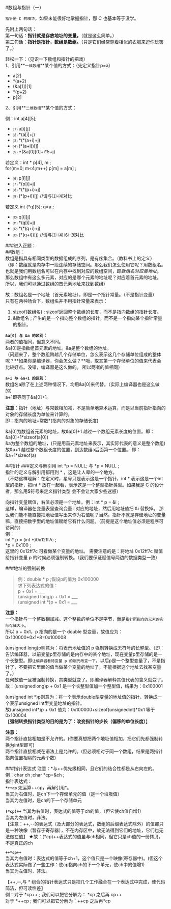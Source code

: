 #数组与指针（一）

`指针是 C 的精华`，如果未能很好地掌握指针，那 C 也基本等于没学。


先附上两句话：  
第一句话：**指针就是存放地址的变量。**（就是这么简单。）  
第二句话：**指针是指针，数组是数组。**（只是它们经常穿着相似的衣服来逗你玩罢了。）
 
轻松一下：（见识一下数组和指针的把戏）  
1、引用**`一维数组`**某个值的方式：（先定义指针p=a）  
 
 - a[2]   
 - *(a+2)  
 - (&a[1])[1]   
 - *(p+2)  
 - p[2]  

2、引用**`二维数组`**某个值的方式：

例：int a[4][5];  

- ⑴ a[i][j]  
- ⑵ \*(a[i]+j)  
- ⑶ \*(\*(a+i)+j)  
- ⑷ (\*(a+i))[j]  
- ⑸ \*(&a[0][0]+i*5+j)  
  
若定义：int * p[4], m ;  
for(m=0; m<4;m++)  p[m] = a[m] ;  

- ⑹ p[i][j]  
- ⑺ \*(p[i]+j)  
- ⑻ \*(\*(p+i)+j)  
- ⑼ (\*(p+i))[j]   //请与⑴-⑷对比  
   
若定义 int (\*q)[5]; q=a ;  

- ⑽ q[i][j]  
- ⑾  \*(q[i]+j)  
- ⑿  \*(\*(q+i)+j)  
- ⒀  (\*(q+i))[j]  //请与⑴-⑷  ⑹-⑼对比


###进入正题：  
##数组：  
数组是指具有相同类型的数据组成的序列，是有序集合。（教科书上的定义）  
（即：数组就是内存中一段连续的存储空间。那么我们怎么使用它呢？用数组名。也就是我们用数组名可以在内存中找到对应的数组空间，即*数组名对应着地址*。  
那么数组中有这么多元素，对应的是哪个元素的地址呢？对应着首元素的地址。  所以，我们可以通过数组的首元素地址来找到数组）  

故：数组名是一个地址（首元素地址），即是一个指针常量。（不是指针变量）  
只有在两种场合下，数组名并不用指针常量来表示： 

1. sizeof(数组名) ; sizeof返回整个数组的长度，而不是指向数组的指针长度。  
2. &数组名 ; 产生的是一个指向整个数组的指针，而不是一个指向某个指针常量的指针。


**`&a[0] 与 &a 的区别`**：  
两者的值相同，但意义不同。  
&a[0]是指数组首元素的地址。&a是整个数组的地址。  
（问题来了，整个数组跨越几个存储单位，怎么表示这几个存储单位组成的整体呢？**如果你是编译器，你会怎么做？**呃，取其第一个存储单位的值来代表会比较好点。没错，编译器是这么做的。 所以两者的值相同）  

**`a+1 与 &a+1 的区别`**：  
数组名a除了在上述两种情况下，均用&a[0]来代替。（实际上编译器也是这么做的）  
a+1即等同于&a[0]+1。  

**注意**：指针（地址）与常数相加减，不是简单地算术运算，而是以当前指针指向的对象的存储长度为单位来计算的。  
即：指向的地址+常数\*(指向的对象的存储长度)  

&a[0]为数组首元素的地址，故&a[0]+1 越过一个数组元素长度的位置。即：&a[0]+1\*sizeof(a[0])  
&a为整个数组的地址，(只是用首元素地址来表示，其实际代表的意义是整个数组)   
故&a+1 越过整个数组长度的位置，到达数组a后面第一个位置。 即：&a+1*sizeof(a)

##指针
###定义与解引用 
int  \*p = NULL; 与 \*p = NULL ;  
指针的定义与解引用都用到 * ，这是让人晕的一个地方。  
（不妨这样理解：在定义时，星号只是表示这是一个指针，int * 表示这是一个int型的指针，把int * 放在一起看，表示这是一个整型指针类型。如果我是 C 的设计者，那么用$符号来定义指针类型 会不会让大家少些迷惑）
 
向指针变量赋值，右值必须是一个地址。例：int * p = &i ;   
这样，编译器在变量表里查询变量 i 对应的地址，然后用地址值把 &i 替换掉。 那么我们能不能直接把地址值写出来作为右值呢？当然。指针不就是存储地址的变量嘛，直接把数字型的地址值赋给它有什么问题。（前提是这个地址值必须是程序可访问的）  
例：  
int * p = (int *)0x12ff7c ;  
*p = 0x100    ;  
这里的 0x12ff7c 可看做某个变量的地址。
需要注意的是：将地址 0x12ff7c 赋值给指针变量 p 的时候必须强制转换。（我们要保证赋值号两边的数据类型一致）


###地址的强制转换

>例：double * p ;假设p的值为 0x100000  
求下列表达式的值：  
p + 0x1 = ___  
(unsigned long)p + 0x1 = ___  
(unsigned int *)p + 0x1 = ___ 


**注意：**  
一个指针与一个整数相加减。这个整数的单位不是字节，而是`指针所指向的元素的实际存储大小`。  
所以 p + 0x1，p 指向的是一个 double 型变量，故值应为：0x100000+0x1\*8=0x100008  

(unsigned long)p则意为：将表示地址值的 p 强制转换成无符号的长整型。（即：告诉编译器，以前变量p里存储的是内存中的某个地址，现在变量p里存储的是一个长整型。即`让编译器看待变量 p 的眼光改变一下`，以后p是一个整型变量了，不是指针了，不要把它里面的值当做某个变量的地址了，不能根据这个地址去找某变量了。）  
任何数值一旦被强制转换，其类型就变了。即编译器解释其值代表的含义就变了。  
故：(unsignedlong)p + 0x1 是一个长整型值加一个整型值，结果为：0x100001  

(unsigned int \*)p则意为：将一个表示double型变量的地址值的指针，转换成一个表示unsigned int型变量地址的指针。  
故(unsigned int\*)p + 0x1 值为：0x100000+sizeof(unsignedint)\*0x1 等于 0x100004  
【**强制转换指针类型的目的是为了：改变指针的步长（偏移的单位长度）**】   

**注意：**  
两个指针直接相加是不允许的。(你要真想把两个地址值相加，把它们先都强制转换为int型即可)   
两个指针直接相减在语法上是允许的。(但必须相对于同一个数组，结果是两指针指向位置相隔的元素个数)


###指针表达式
注意：\*与++优先级相同，且它们的结合性都是从右向左的。  
例：char ch ;char \*cp=&ch ;  
指针表达式：  
**`*++cp`**   先运算++cp，再解引用\*。  
当其为右值时，是ch下一个存储单元的值（是一个垃圾值）  
当其为左值时，是ch的下一个存储单元  

**`(*cp)++`** 
当其为右值时，表达式的值等于ch的值，（但它使ch值自增1）  
当其为左值时，非法。  
【注意：++,--的表达式（及大部分的表达式，数组的后缀表达式除外）的值都只是一种映像（暂存于寄存器），不在内存区中，故无法得到它们的地址，它们也无法做左值】
★故：(\*cp)++表达式的值虽与ch相同，但它只是ch值的一份拷贝，不是真正的ch  

**`++*cp++`**  
当其为右值时：表达式的值等于ch+1，这个值只是一个映像(寄存器中)。(但这个表达式实际做了一些工作：使cp指向ch的下一个单元，使ch中的值增1)   
当其为左值时，非法。  

【++,--,与 \* 组合的指针表达式只是把几个工作融合在一个表达式中完成，使代码简洁，但可读性差】   
例：对于 \*cp++ ; 我们可以把它分解为： \*cp 之后再 cp++  
   对于 \*++cp ; 我们可以把它分解为：++cp 之后再\*cp


































